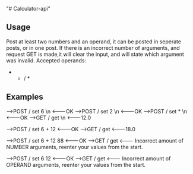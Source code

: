 "# Calculator-api" 

## Usage

Post at least two numbers and an operand,
it can be posted in seperate posts, or in one post.
If there is an incorrect number of arguments, and request GET is made,it will clear the input, and will state which argument was invalid.
Accepted operands: 
+ - / *

## Examples

-->POST / set 6 \n
<---OK
-->POST / set 2 \n
<---OK
-->POST / set * \n
<---OK
-->GET / get \n
<---12.0

-->POST / set 6 + 12
<---OK
-->GET / get
<---18.0

-->POST / set 6 + 12 88
<---OK
-->GET / get
<--- Incorrect amount of NUMBER arguments, reenter your values from the start.

-->POST / set 6 12 
<---OK
-->GET / get
<--- Incorrect amount of OPERAND arguments, reenter your values from the start.
